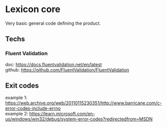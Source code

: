 # Lexicon core

Very basic general code defining the product.  

## Techs

### Fluent Validation

doc: <https://docs.fluentvalidation.net/en/latest>  
github: <https://github.com/FluentValidation/FluentValidation>  

## Exit codes  

example 1: <https://web.archive.org/web/20110115230351/http://www.barricane.com/c-error-codes-include-errno>  
example 2: <https://learn.microsoft.com/en-us/windows/win32/debug/system-error-codes?redirectedfrom=MSDN>  
